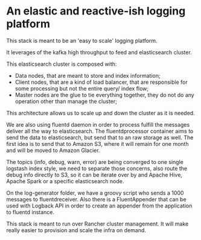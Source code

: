 # An elastic and reactive-ish logging platform

This stack is meant to be an 'easy to scale' logging platform.

It leverages of the kafka high throughput to feed and elasticsearch cluster.

This elasticsearch cluster is composed with:

* Data nodes, that are meant to store and index information;
* Client nodes, that are a kind of load balancer, that are responsible for some processing but not the entire query/ index flow;
* Master nodes are the glue to tie everything together, they do not do any operation other than manage the cluster;

This architecture allows us to scale up and down the cluster as it is needed.

We are also using fluentd daemon in order to process fulfill the messages deliver all the way to elasticsearch.
The fluentdprocessor container aims to send the data to elasticsearch, but send that to an raw storage as well. The first idea is to send that to Amazon S3, where it will remain for one month and will be moved to Amazon Glacier.

The topics (info, debug, warn, error) are being converged to one single logstash index style, we need to separate those concerns, also route the debug info directly to S3, so it can be iterate over by and Apache Hive, Apache Spark or a specific elasticsearch node.

On the log-generator folder, we have a groovy script who sends a 1000 messages to fluentdreceiver. Also there is a FluentAppender that can be used with Logback API in order to create an appender from the application to fluentd instance.


This stack is meant to run over Rancher cluster management. It will make really easier to provision and scale the infra on demand.
